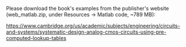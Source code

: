 Please download the book's examples from the publisher's website (web_matlab.zip, under Resources &rarr; Matlab code, ~789 MB):  

https://www.cambridge.org/us/academic/subjects/engineering/circuits-and-systems/systematic-design-analog-cmos-circuits-using-pre-computed-lookup-tables
